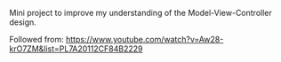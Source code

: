 Mini project to improve my understanding of the Model-View-Controller design.

Followed from: https://www.youtube.com/watch?v=Aw28-krO7ZM&list=PL7A20112CF84B2229

